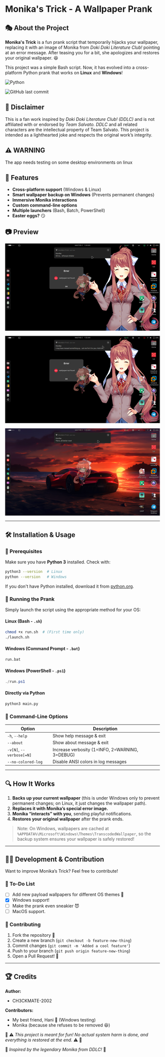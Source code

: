 # Monika's Trick - A Wallpaper Prank

## 🎭 About the Project

**Monika's Trick** is a fun prank script that temporarily hijacks your wallpaper, replacing it with an image of Monika from *Doki Doki Literature Club!* pointing at an error message. After teasing you for a bit, she apologizes and restores your original wallpaper. 😆

This project was a simple Bash script. Now, it has evolved into a cross-platform Python prank that works on **Linux** and **Windows**!

<!-- ![GitHub Workflow Status](https://github.com/CH3CKMATE-2002/monika_wallpaper_trick/actions/workflows/python-check.yml/badge.svg) -->
![Python](https://img.shields.io/badge/Python-3.x-blue?logo=python&logoColor=white)
<!-- ![License](https://img.shields.io/github/license/CH3CKMATE-2002/monika_wallpaper_trick) -->
![GitHub last commit](https://img.shields.io/github/last-commit/CH3CKMATE-2002/monika_wallpaper_trick)

## 🚨 Disclaimer

This is a fan work inspired by *Doki Doki Literature Club! (DDLC)* and is not affiliated with or endorsed by *Team Salvato.*
*DDLC* and all related characters are the intellectual property of Team Salvato. This project is intended as a lighthearted joke and respects the original work’s integrity.


## ⚠️ WARNING
The app needs testing on some desktop environments on linux


## 🚀 Features

- **Cross-platform support** (Windows & Linux)
- **Smart wallpaper backup on Windows** (Prevents permanent changes)
- **Immersive Monika interactions**
- **Custom command-line options**
- **Multiple launchers** (Bash, Batch, PowerShell)
- **Easter eggs?** 😏

## :camera: ​Preview

![Monika 1](readme.assets/Monika_1.png)

![Monika 2](readme.assets/Monika_2.png)

![Monika 3](readme.assets/Monika_3.png)

------

## 🛠️ Installation & Usage​

### 🔧 Prerequisites

Make sure you have **Python 3** installed. Check with:

```sh
python3 --version  # Linux
python --version   # Windows
```

If you don't have Python installed, download it from [python.org](https://www.python.org/).

### 🏃 Running the Prank

Simply launch the script using the appropriate method for your OS:

#### Linux (Bash - `.sh`)

```sh
chmod +x run.sh  # (First time only)
./launch.sh
```

#### Windows (Command Prompt - `.bat`)

```sh
run.bat
```

#### Windows (PowerShell - `.ps1`)

```powershell
./run.ps1
```

#### Directly via Python

```sh
python3 main.py
```

### 📝 Command-Line Options

| Option                   | Description                                     |
| ------------------------ | ----------------------------------------------- |
| `-h`, `--help`           | Show help message & exit                        |
| `--about`                | Show about message & exit                       |
| `-v[N]`, `--verbose[=N]` | Increase verbosity (1=INFO, 2=WARNING, 3=DEBUG) |
| `--no-colored-log`       | Disable ANSI colors in log messages             |

------

## 🔍 How It Works

1. **Backs up your current wallpaper** (this is under Windows only to prevent permanent changes; on Linux, it just changes the wallpaper path).
2. **Replaces it with Monika’s special error image.**
3. **Monika “interacts” with you**, sending playful notifications.
4. **Restores your original wallpaper** after the prank ends.

> Note: On Windows, wallpapers are cached at `%APPDATA%\Microsoft\Windows\Themes\TranscodedWallpaper`, so the backup system ensures your wallpaper is safely restored!

------

## 👨‍💻 Development & Contribution

Want to improve Monika’s Trick? Feel free to contribute!

### 📂 To-Do List

- [ ] Add new payload wallpapers for different OS themes 🎨
- [x] Windows support!
- [ ] Make the prank even sneakier 😈
- [ ] MacOS support.

### 🤝 Contributing

1. Fork the repository 🍴
2. Create a new branch (`git checkout -b feature-new-thing`)
3. Commit changes (`git commit -m 'Added a cool feature'`)
4. Push to your branch (`git push origin feature-new-thing`)
5. Open a Pull Request! 🎉

------

## 🏆 Credits

**Author:**

- CH3CKMATE-2002

**Contributors:**
- My best friend, Hani 💪 (Windows testing)
- Monika (because she refuses to be removed 😆)



🛑 ⚠️ *This project is meant for fun! No actual system harm is done, and everything is restored at the end.* ⚠️ 🛑

🔗 *Inspired by the legendary Monika from DDLC!* 💚
